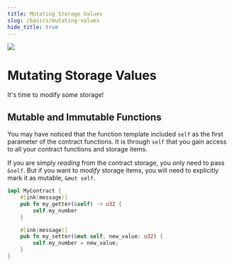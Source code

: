 ```yaml
---
title: Mutating Storage Values
slug: /basics/mutating-values
hide_title: true
---
```


<img src="/img/title/storage-mutating.svg" className="titlePic" />

# Mutating Storage Values

It's time to modify some storage!

## Mutable and Immutable Functions

You may have noticed that the function template included `self` as the first parameter of the
contract functions. It is through `self` that you gain access to all your contract functions and
storage items.

If you are simply _reading_ from the contract storage, you only need to pass `&self`. But
if you want to _modify_ storage items, you will need to explicitly mark it as mutable,
`&mut self`.

```rust
impl MyContract {
    #[ink(message)]
    pub fn my_getter(&self) -> u32 {
        self.my_number
    }

    #[ink(message)]
    pub fn my_setter(&mut self, new_value: u32) {
        self.my_number = new_value;
    }
}
```

